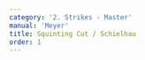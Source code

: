 ```yaml
---
category: '2. Strikes - Master'
manual: 'Meyer'
title: Squinting Cut / Schielhau
order: 1
---
```


<link rel="import" href="/bower_components/polymer/polymer.html">
<link rel="import" href="shared-styles.html">

<dom-module id="{{ page.url | split:'/' | last | remove: '.html' }}-element">
  <template>
    <style include="shared-styles">
      :host {
        display: block;

        padding: 10px;
      }
    </style>

    <div class="card">
      <h1>{{ page.title }}</h1>
      <blockquote><p>The Squinting Cut is also a High Cut, but is so named because it is delivered as if with a bit of a squint. It is done thus: Position yourself in the guard of the Day or Wrath (concerning which I have spoken in Chapter 3), with your left foot forward; when he cuts at you, then cut in return, but in the stroke, turn your short edge against his stroke, and strike in at the same time as your opponent, palm away from his sword; step with your right foot well to his left side, and with this, nimbly take your head out of the way. Thus you have executed it correctly against him, and you stand as shown by the large figure on the left in Image G.</p></blockquote>

      <img style="width:600px;" class="card-image" src="/manuals/meyer/images/strikes/schielhau-illustration.jpg">

    </div>
  </template>

  <script>
    Polymer({
      is: '{{ page.url | split:'/' | last | remove: '.html' }}-element',
    });
  </script>
</dom-module>